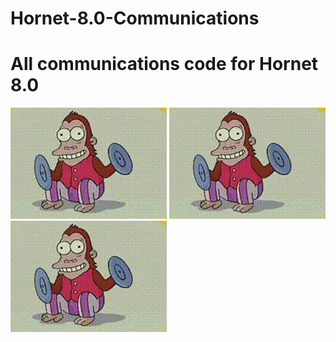 # Hornet-8.0-Communications
<h1>All communications code for Hornet 8.0</h1>

![](https://github.com/Incarceronn/Hornet-8.0-Communications/blob/38ad6d6ebb5419b2fe4a8d90b596973867ea9864/monkey-annoying.gif)
![](https://github.com/Incarceronn/Hornet-8.0-Communications/blob/38ad6d6ebb5419b2fe4a8d90b596973867ea9864/monkey-annoying.gif)
![](https://github.com/Incarceronn/Hornet-8.0-Communications/blob/38ad6d6ebb5419b2fe4a8d90b596973867ea9864/monkey-annoying.gif)
